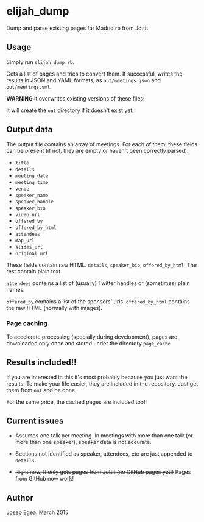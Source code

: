 # elijah_dump

Dump and parse existing pages for Madrid.rb from Jottit

## Usage

Simply run `elijah_dump.rb`. 

Gets a list of pages and tries to convert them. If successful, writes the results in JSON and YAML formats, as `out/meetings.json` and `out/meetings.yml`.

**WARNING** It overwrites existing versions of these files!

It will create the `out` directory if it doesn't exist yet.

## Output data

The output file contains an array of meetings. For each of them, these fields can be present (if not, they are empty or haven't been correctly parsed).

*	`title`
*	`details`
*	`meeting_date`
*	`meeting_time`
*	`venue`
*	`speaker_name`
*	`speaker_handle`
*	`speaker_bio`
*	`video_url`
*	`offered_by`
*	`offered_by_html`
*	`attendees`
*	`map_url`
*	`slides_url`
*	`original_url`

These fields contain raw HTML: `details`, `speaker_bio`, `offered_by_html`. The rest contain plain text.

`attendees` contains a list of (usually) Twitter handles or (sometimes) plain names.

`offered_by` contains a list of the sponsors' urls. `offered_by_html` contains the raw HTML (normally with images).

### Page caching

To accelerate processing (specially during development), pages are downloaded only once and stored under the directory `page_cache`

## Results included!!

If you are interested in this it's most probably because you just want the results. To make your life easier, they are included in the repository. Just get them from `out` and be done. 

For the same price, the cached pages are included too!!

## Current issues

*	Assumes one talk per meeting. In meetings with more than one talk (or more than one speaker), speaker data is not accurate.

*	Sections not identified as speaker, attendees, etc are just appended to `details`.

*	<strike>Right now, It only gets pages from Jottit (no GitHub pages yet!)</strike> Pages from GitHub now work!

## Author

Josep Egea. March 2015
